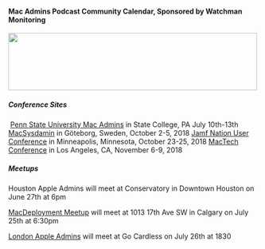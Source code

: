 #### Mac Admins Podcast Community Calendar, Sponsored by Watchman Monitoring

[<img src="https://podcast.macadmins.org/wp-content/uploads/2017/06/Watchman-Monitoring-logo-blue.png" alt="" width="500" height="115" />](https://www.watchmanmonitoring.com)
 
##### Conference Sites
​
[Penn State University Mac Admins](http://macadmins.psu.edu) in State College, PA July 10th-13th
[MacSysdamin](https://macsysadmin.se) in Göteborg, Sweden, October 2-5, 2018
[Jamf Nation User Conference](https://www.jamf.com/events/jamf-nation-user-conference/2018/) in Minneapolis, Minnesota, October 23-25, 2018
[MacTech Conference](https://conference.mactech.com) in Los Angeles, CA, November 6-9, 2018


##### Meetups

Houston Apple Admins will meet at Conservatory in Downtown Houston on June 27th at 6pm

[MacDeployment Meetup](https://macdeployment.ca) will meet at 1013 17th Ave SW in Calgary on July 25th at 6:30pm

[London Apple Admins](https://www.eventbrite.com/e/26th-july-2018-meet-up-gocardless-tickets-47059717883) will meet at Go Cardless on July 26th at 1830